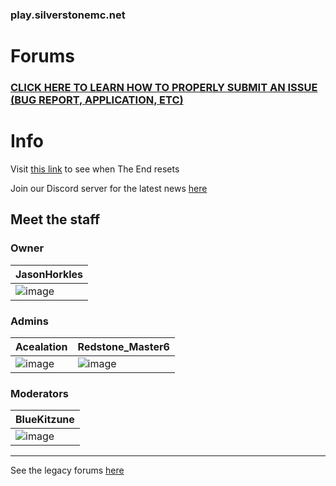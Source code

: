 ### play.silverstonemc.net
# Forums
### [CLICK HERE TO LEARN HOW TO PROPERLY SUBMIT AN ISSUE (BUG REPORT, APPLICATION, ETC)](https://github.com/JasonHorkles/Silverstone/wiki)

# Info
Visit [this link](https://rebrand.ly/SilverstoneEndReset) to see when The End resets

Join our Discord server for the latest news [here](https://discord.gg/VVSUEPd)
## Meet the staff
### Owner
| JasonHorkles |
|-|
| ![image](https://mc-heads.net/player/a28173aff0a947fe854919c6bccf68da/100.png) |

### Admins
Acealation | Redstone_Master6
-|-
![image](https://mc-heads.net/player/5c3d3b7caa024751ae4b60b277da9c35/100.png) | ![image](https://mc-heads.net/player/75fb05a29d9e49cbbe346bd5215548ba/100.png)

### Moderators
BlueKitzune | 
|-|
| ![image](https://mc-heads.net/player/e70a462285b6417d92017322e5094465/100.png) |

---

See the legacy forums [here](https://jasonhorkles.wixsite.com/server-backup/forum)
